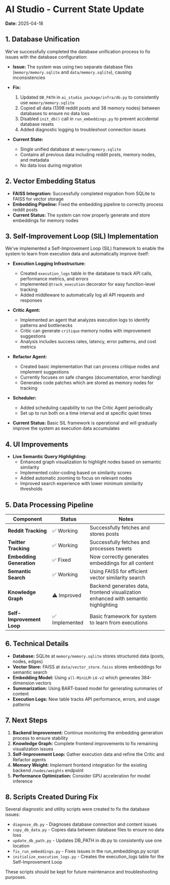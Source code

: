 # AI Studio - Current State Update

**Date:** 2025-04-18

## 1. Database Unification

We've successfully completed the database unification process to fix issues with the database configuration:

- **Issue:** The system was using two separate database files (`memory/memory.sqlite` and `data/memory.sqlite`), causing inconsistencies
- **Fix:** 
  1. Updated `DB_PATH` in `ai_studio_package/infra/db.py` to consistently use `memory/memory.sqlite`
  2. Copied all data (1398 reddit posts and 38 memory nodes) between databases to ensure no data loss
  3. Disabled `init_db()` call in `run_embeddings.py` to prevent accidental database resets
  4. Added diagnostic logging to troubleshoot connection issues

- **Current State:** 
  - Single unified database at `memory/memory.sqlite`
  - Contains all previous data including reddit posts, memory nodes, and metadata
  - No data loss during migration

## 2. Vector Embedding Status

- **FAISS Integration:** Successfully completed migration from SQLite to FAISS for vector storage
- **Embedding Pipeline:** Fixed the embedding pipeline to correctly process reddit posts
- **Current Status:** The system can now properly generate and store embeddings for memory nodes

## 3. Self-Improvement Loop (SIL) Implementation

We've implemented a Self-Improvement Loop (SIL) framework to enable the system to learn from execution data and automatically improve itself:

- **Execution Logging Infrastructure:**
  - Created `execution_logs` table in the database to track API calls, performance metrics, and errors
  - Implemented `@track_execution` decorator for easy function-level tracking
  - Added middleware to automatically log all API requests and responses

- **Critic Agent:**
  - Implemented an agent that analyzes execution logs to identify patterns and bottlenecks
  - Critic can generate `critique` memory nodes with improvement suggestions
  - Analysis includes success rates, latency, error patterns, and cost metrics

- **Refactor Agent:**
  - Created basic implementation that can process critique nodes and implement suggestions
  - Currently focuses on safe changes (documentation, error handling)
  - Generates code patches which are stored as memory nodes for tracking

- **Scheduler:**
  - Added scheduling capability to run the Critic Agent periodically
  - Set up to run both on a time interval and at specific quiet times

- **Current Status:** Basic SIL framework is operational and will gradually improve the system as execution data accumulates

## 4. UI Improvements

- **Live Semantic Query Highlighting:**
  - Enhanced graph visualization to highlight nodes based on semantic similarity
  - Implemented color-coding based on similarity scores
  - Added automatic zooming to focus on relevant nodes
  - Improved search experience with lower minimum similarity thresholds

## 5. Data Processing Pipeline

| Component | Status | Notes |
|-----------|--------|-------|
| **Reddit Tracking** | ✅ Working | Successfully fetches and stores posts |
| **Twitter Tracking** | ✅ Working | Successfully fetches and processes tweets |
| **Embedding Generation** | ✅ Fixed | Now correctly generates embeddings for all content |
| **Semantic Search** | ✅ Working | Using FAISS for efficient vector similarity search |
| **Knowledge Graph** | ⚠️ Improved | Backend generates data, frontend visualization enhanced with semantic highlighting |
| **Self-Improvement Loop** | ✅ Implemented | Basic framework for system to learn from executions |

## 6. Technical Details

- **Database:** SQLite at `memory/memory.sqlite` stores structured data (posts, nodes, edges)
- **Vector Store:** FAISS at `data/vector_store.faiss` stores embeddings for semantic search
- **Embedding Model:** Using `all-MiniLM-L6-v2` which generates 384-dimension vectors
- **Summarization:** Using BART-based model for generating summaries of content
- **Execution Logs:** New table tracks API performance, errors, and usage patterns

## 7. Next Steps

1. **Backend Improvement:** Continue monitoring the embedding generation process to ensure stability
2. **Knowledge Graph:** Complete frontend improvements to fix remaining visualization issues
3. **Self-Improvement Loop:** Gather execution data and refine the Critic and Refactor agents
4. **Memory Weight:** Implement frontend integration for the existing backend `/nodes/weights` endpoint
5. **Performance Optimization:** Consider GPU acceleration for model inference

## 8. Scripts Created During Fix

Several diagnostic and utility scripts were created to fix the database issues:

- `diagnose_db.py` - Diagnoses database connection and content issues
- `copy_db_data.py` - Copies data between database files to ensure no data loss
- `update_db_path.py` - Updates DB_PATH in db.py to consistently use one location
- `fix_run_embeddings.py` - Fixes issues in the run_embeddings.py script
- `initialize_execution_logs.py` - Creates the execution_logs table for the Self-Improvement Loop

These scripts should be kept for future maintenance and troubleshooting purposes. 